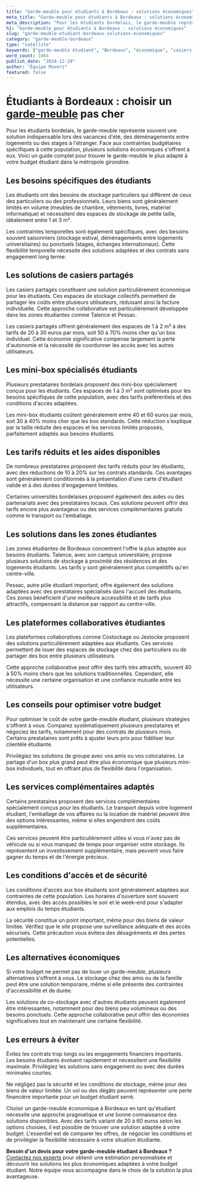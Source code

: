 ```yaml
---
title: "Garde-meuble pour étudiants à Bordeaux : solutions économiques"
meta_title: "Garde-meuble pour étudiants à Bordeaux : solutions économiques"
meta_description: "Pour les étudiants bordelais, le garde-meuble représente souvent une solution indispensable lors des vacances d'été, des déménagements entre logements."
h1: "Garde-meuble pour étudiants à Bordeaux : solutions économiques"
slug: "garde-meuble-etudiant-bordeaux-solutions-economiques"
category: "garde-meuble-bordeaux"
type: "satellite"
keywords: ["garde-meuble étudiant", "Bordeaux", "économique", "casiers partagés"]
word_count: 1064
publish_date: "2024-12-19"
author: "Équipe Moverz"
featured: false
---
```



# Étudiants à Bordeaux : choisir un [garde-meuble](/blog/garde-meuble-bordeaux/garde-meuble-bordeaux-guide) pas cher

Pour les étudiants bordelais, le garde-meuble représente souvent une solution indispensable lors des vacances d'été, des déménagements entre logements ou des stages à l'étranger. Face aux contraintes budgétaires spécifiques à cette population, plusieurs solutions économiques s'offrent à eux. Voici un guide complet pour trouver le garde-meuble le plus adapté à votre budget étudiant dans la métropole girondine.

## Les besoins spécifiques des étudiants

Les étudiants ont des besoins de stockage particuliers qui diffèrent de ceux des particuliers ou des professionnels. Leurs biens sont généralement limités en volume (meubles de chambre, vêtements, livres, matériel informatique) et nécessitent des espaces de stockage de petite taille, idéalement entre 1 et 3 m².

Les contraintes temporelles sont également spécifiques, avec des besoins souvent saisonniers (stockage estival, déménagements entre logements universitaires) ou ponctuels (stages, échanges internationaux). Cette flexibilité temporelle nécessite des solutions adaptées et des contrats sans engagement long terme.

## Les solutions de casiers partagés

Les casiers partagés constituent une solution particulièrement économique pour les étudiants. Ces espaces de stockage collectifs permettent de partager les coûts entre plusieurs utilisateurs, réduisant ainsi la facture individuelle. Cette approche collaborative est particulièrement développée dans les zones étudiantes comme Talence et Pessac.

Les casiers partagés offrent généralement des espaces de 1 à 2 m² à des tarifs de 20 à 30 euros par mois, soit 50 à 70% moins cher qu'un box individuel. Cette économie significative compense largement la perte d'autonomie et la nécessité de coordonner les accès avec les autres utilisateurs.

## Les mini-box spécialisés étudiants

Plusieurs prestataires bordelais proposent des mini-box spécialement conçus pour les étudiants. Ces espaces de 1 à 3 m² sont optimisés pour les besoins spécifiques de cette population, avec des tarifs préférentiels et des conditions d'accès adaptées.

Les mini-box étudiants coûtent généralement entre 40 et 60 euros par mois, soit 30 à 40% moins cher que les box standards. Cette réduction s'explique par la taille réduite des espaces et les services limités proposés, parfaitement adaptés aux besoins étudiants.

## Les tarifs réduits et les aides disponibles

De nombreux prestataires proposent des tarifs réduits pour les étudiants, avec des réductions de 10 à 20% sur les contrats standards. Ces avantages sont généralement conditionnés à la présentation d'une carte d'étudiant valide et à des durées d'engagement limitées.

Certaines universités bordelaises proposent également des aides ou des partenariats avec des prestataires locaux. Ces solutions peuvent offrir des tarifs encore plus avantageux ou des services complémentaires gratuits comme le transport ou l'emballage.

## Les solutions dans les zones étudiantes

Les zones étudiantes de Bordeaux concentrent l'offre la plus adaptée aux besoins étudiants. Talence, avec son campus universitaire, propose plusieurs solutions de stockage à proximité des résidences et des logements étudiants. Les tarifs y sont généralement plus compétitifs qu'en centre-ville.

Pessac, autre pôle étudiant important, offre également des solutions adaptées avec des prestataires spécialisés dans l'accueil des étudiants. Ces zones bénéficient d'une meilleure accessibilité et de tarifs plus attractifs, compensant la distance par rapport au centre-ville.

## Les plateformes collaboratives étudiantes

Les plateformes collaboratives comme Costockage ou Jestocke proposent des solutions particulièrement adaptées aux étudiants. Ces services permettent de louer des espaces de stockage chez des particuliers ou de partager des box entre plusieurs utilisateurs.

Cette approche collaborative peut offrir des tarifs très attractifs, souvent 40 à 50% moins chers que les solutions traditionnelles. Cependant, elle nécessite une certaine organisation et une confiance mutuelle entre les utilisateurs.

## Les conseils pour optimiser votre budget

Pour optimiser le coût de votre garde-meuble étudiant, plusieurs stratégies s'offrent à vous. Comparez systématiquement plusieurs prestataires et négociez les tarifs, notamment pour des contrats de plusieurs mois. Certains prestataires sont prêts à ajuster leurs prix pour fidéliser leur clientèle étudiante.

Privilégiez les solutions de groupe avec vos amis ou vos colocataires. Le partage d'un box plus grand peut être plus économique que plusieurs mini-box individuels, tout en offrant plus de flexibilité dans l'organisation.

## Les services complémentaires adaptés

Certains prestataires proposent des services complémentaires spécialement conçus pour les étudiants. Le transport depuis votre logement étudiant, l'emballage de vos affaires ou la location de matériel peuvent être des options intéressantes, même si elles engendrent des coûts supplémentaires.

Ces services peuvent être particulièrement utiles si vous n'avez pas de véhicule ou si vous manquez de temps pour organiser votre stockage. Ils représentent un investissement supplémentaire, mais peuvent vous faire gagner du temps et de l'énergie précieux.

## Les conditions d'accès et de sécurité

Les conditions d'accès aux box étudiants sont généralement adaptées aux contraintes de cette population. Les horaires d'ouverture sont souvent étendus, avec des accès possibles le soir et le week-end pour s'adapter aux emplois du temps étudiants.

La sécurité constitue un point important, même pour des biens de valeur limitée. Vérifiez que le site propose une surveillance adéquate et des accès sécurisés. Cette précaution vous évitera des désagréments et des pertes potentielles.

## Les alternatives économiques

Si votre budget ne permet pas de louer un garde-meuble, plusieurs alternatives s'offrent à vous. Le stockage chez des amis ou de la famille peut être une solution temporaire, même si elle présente des contraintes d'accessibilité et de durée.

Les solutions de co-stockage avec d'autres étudiants peuvent également être intéressantes, notamment pour des biens peu volumineux ou des besoins ponctuels. Cette approche collaborative peut offrir des économies significatives tout en maintenant une certaine flexibilité.

## Les erreurs à éviter

Évitez les contrats trop longs ou les engagements financiers importants. Les besoins étudiants évoluent rapidement et nécessitent une flexibilité maximale. Privilégiez les solutions sans engagement ou avec des durées minimales courtes.

Ne négligez pas la sécurité et les conditions de stockage, même pour des biens de valeur limitée. Un vol ou des dégâts peuvent représenter une perte financière importante pour un budget étudiant serré.

Choisir un garde-meuble économique à Bordeaux en tant qu'étudiant nécessite une approche pragmatique et une bonne connaissance des solutions disponibles. Avec des tarifs variant de 20 à 60 euros selon les options choisies, il est possible de trouver une solution adaptée à votre budget. L'essentiel est de comparer les offres, de négocier les conditions et de privilégier la flexibilité nécessaire à votre situation étudiante.

**Besoin d'un devis pour votre garde-meuble étudiant à Bordeaux ?** [Contactez nos experts](/contact) pour obtenir une estimation personnalisée et découvrir les solutions les plus économiques adaptées à votre budget étudiant. Notre équipe vous accompagne dans le choix de la solution la plus avantageuse.
